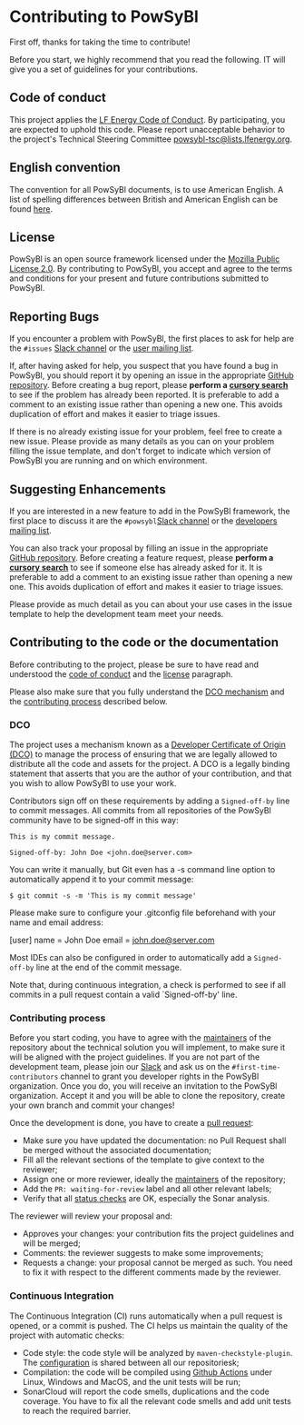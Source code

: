 # Contributing to PowSyBl

First off, thanks for taking the time to contribute! 

Before you start, we highly recommend that you read the following. IT will give you a set of guidelines for your contributions.


## Code of conduct
This project applies the [LF Energy Code of Conduct](https://wiki.lfenergy.org/display/HOME/Code+of+Conduct). By participating, you are expected to uphold this code. Please report unacceptable behavior to the project's Technical Steering Committee [powsybl-tsc@lists.lfenergy.org](mailto:powsybl-tsc@lists.lfenergy.org).


## English convention
The convention for all PowSyBl documents, is to use American English. A list of spelling differences between British and American English can be found [here](https://www.britishcouncilfoundation.id/en/english/articles/british-and-american-english).

## License
PowSyBl is an open source framework licensed under the [Mozilla Public License 2.0](https://www.mozilla.org/en-US/MPL/2.0/). By contributing to PowSyBl, you accept and agree to the terms and conditions for your present and future contributions submitted to PowSyBl.


## Reporting Bugs
If you encounter a problem with PowSyBl, the first places to ask for help are the `#issues` [Slack channel](https://app.slack.com/client/TG8ALA0TB/C02CG8Q0TS6) or the [user mailing list](https://lists.lfenergy.org/g/powsybl).

If, after having asked for help, you suspect that you have found a bug in PowSyBl, you should report it by opening an issue in the appropriate [GitHub repository](https://github.com/powsybl). Before creating a bug report, please **perform a [cursory search](https://github.com/search?q=+is%3Aissue+user%3Apowsybl)** to see if the problem has already been reported. It is preferable to add a comment to an existing issue rather than opening a new one. This avoids duplication of effort and makes it easier to triage issues.

If there is no already existing issue for your problem, feel free to create a new issue. Please provide as many details as you can on your problem filling the issue template, and don't forget to indicate which version of PowSyBl you are running and on which environment.


## Suggesting Enhancements
If you are interested in a new feature to add in the PowSyBl framework, the first place to discuss it are the `#powsybl`[Slack channel](https://app.slack.com/client/TG8ALA0TB/CGAAPNWTY) or the [developers mailing list](https://lists.lfenergy.org/g/powsybl-dev).

You can also track your proposal by filling an issue in the appropriate [GitHub repository](https://github.com/powsybl). Before creating a feature request, please **perform a [cursory search](https://github.com/search?q=+is%3Aissue+user%3Apowsybl)** to see if someone else has already asked for it. It is preferable to add a comment to an existing issue rather than opening a new one. This avoids duplication of effort and makes it easier to triage issues.

Please provide as much detail as you can about your use cases in the issue template to help the development team meet your needs.


## Contributing to the code or the documentation
Before contributing to the project, please be sure to have read and understood the [code of conduct](https://www.lfenergy.org/about/code-of-conduct/) and the [license](#license) paragraph. 

Please also make sure that you fully understand the [DCO mechanism](#dco) and the [contributing process](#contributing-process) described below.

### DCO

The project uses a mechanism known as a [Developer Certificate of Origin (DCO)](https://developercertificate.org/) to manage the process of ensuring that we are legally allowed to distribute all the code and assets for the project. A DCO is a legally binding statement that asserts that you are the author of your contribution, and that you wish to allow PowSyBl to use your work.

Contributors sign off on these requirements by adding a `Signed-off-by` line to commit messages. All commits from all repositories of the PowSyBl community have to be signed-off in this way:

```
This is my commit message.

Signed-off-by: John Doe <john.doe@server.com>
```

You can write it manually, but Git even has a -s command line option to automatically append it to your commit message:

```
$ git commit -s -m 'This is my commit message'
```

Please make sure to configure your .gitconfig file beforehand with your name and email address:

[user]
	name = John Doe
	email = john.doe@server.com 

Most IDEs can also be configured in order to automatically add a `Signed-off-by` line at the end of the commit message.


Note that, during continuous integration, a check is performed to see if all commits in a pull request contain a valid `Signed-off-by' line.

### Contributing process


Before you start coding, you have to agree with the [maintainers](MAINTAINERS.md) of the repository about the technical solution you will implement, to make sure it will be aligned with the project guidelines.
If you are not part of the development team, please join our [Slack](https://join.slack.com/t/powsybl/shared_invite/zt-rzvbuzjk-nxi0boim1RKPS5PjieI0rA) and ask us on the `#first-time-contributors` channel to grant you developer rights in the PowSyBl organization.
Once you do, you will receive an invitation to the PowSyBl organization. Accept it and you will be able to clone the repository, create your own branch and commit your changes! 

Once the development is done, you have to create a [pull request](https://help.github.com/en/articles/about-pull-requests):
- Make sure you have updated the documentation: no Pull Request shall be merged without the associated documentation;
- Fill all the relevant sections of the template to give context to the reviewer;
- Assign one or more reviewer, ideally the [maintainers](MAINTAINERS.md) of the repository;
- Add the `PR: waiting-for-review` label and all other relevant labels;
- Verify that all [status checks](https://help.github.com/en/github/collaborating-with-issues-and-pull-requests/about-status-checks) are OK, especially the Sonar analysis.

The reviewer will review your proposal and:
- Approves your changes: your contribution fits the project guidelines and will be merged;
- Comments: the reviewer suggests to make some improvements;
- Requests a change: your proposal cannot be merged as such. You need to fix it with respect to the different comments made by the reviewer.

### Continuous Integration
The Continuous Integration (CI) runs automatically when a pull request is opened, or a commit is pushed. The CI helps us maintain the quality of the project with automatic checks:
- Code style: the code style will be analyzed by `maven-checkstyle-plugin`. The [configuration](https://github.com/powsybl/powsybl-parent/blob/main/powsybl-build-tools/src/main/resources/powsybl-build-tools/checkstyle.xml) is shared between all our repositoriesk;
- Compilation: the code will be compiled using [Github Actions](https://github.com/features/actions) under Linux, Windows and MacOS, and the unit tests will be run;
- SonarCloud will report the code smells, duplications and the code coverage. You have to fix all the relevant code smells and add unit tests to reach the required barrier.






